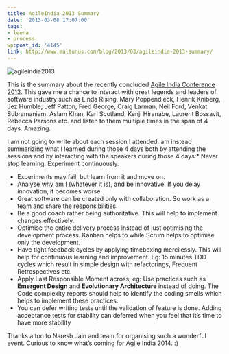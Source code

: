 ```yaml
---
title: AgileIndia 2013 Summary
date: '2013-03-08 17:07:00'
tags:
- leena
- process
wp:post_id: '4145'
link: http://www.multunus.com/blog/2013/03/agileindia-2013-summary/
---
```


![agileindia2013](https://s3.amazonaws.com/multunus-website/uploads/2014/01/agileindia20131.jpg)

This is the summary about the recently concluded [Agile India Conference 2013](http://2013.agileindia.org/).
This gave me a chance to interact with great legends and leaders of software industry such as Linda Rising, Mary Poppendieck, Henrik Kniberg, Jez Humble, Jeff Patton, Fred George, Craig Larman, Neil Ford, Venkat Subramaniam, Aslam Khan, Karl Scotland, Kenji Hiranabe, Laurent Bossavit, Rebecca Parsons etc. and listen to them multiple times in the span of 4 days. Amazing.

I am not going to write about each session I attended, am instead summarizing what I learned during those 4 days both by attending the sessions and by interacting with the speakers during those 4 days:* Never stop learning. Experiment continuously.
	
- Experiments may fail, but learn from it and move on.
- Analyse why am I 
 (whatever it is), and be innovative. If you delay innovation, it becomes worse.
- Great software can be created only with collaboration. So work as a team and share the responsibilities.
- Be a good coach rather being authoritative. This will help to implement changes effectively.
- Optimise the entire delivery process instead of just optimising the development process. Kanban helps to 
 while Scrum helps to optimise only the development.
- Have tight feedback cycles by applying timeboxing mercilessly. This will help for continuous learning and improvement. Eg: 15 minutes TDD cycles which result in simple design with refactorings, Frequent Retrospectives etc.
- Apply Last Responsible Moment across, eg: Use practices such as **Emergent Design** and **Evolutionary Architecture** instead of doing. The Code complexity reports should help to identify the coding smells which helps to implement these practices.
- You can defer writing tests until the validation of feature is done. Adding acceptance tests for stability can deferred when you feel that it’s time to have more stability

Thanks a ton to Naresh Jain and team for organising such a wonderful event. Curious to know what’s coming for Agile India 2014. :)
